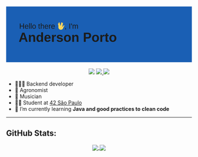 
![Hi](./img/header.png)


<p align=center>
<a href="mailto:anderson.higo2@gmail.com" target="_blank"><img src="https://img.shields.io/badge/Gmail-D14836?style=for-the-badge&logo=gmail&logoColor=white"/></a> 
<a href= "https://www.linkedin.com/in/andersonhsporto/"target="_blank"><img src="https://img.shields.io/badge/LinkedIn-0077B5?style=for-the-badge&logo=linkedin&logoColor=white"/>
 <a href= "https://leetcode.com/andersonporto/"target="_blank"><img src="https://img.shields.io/badge/-LeetCode-FFA116?style=for-the-badge&logo=LeetCode&logoColor=white"/>

 
 </a> 

 - 👨🏾‍💻 Backend developer
 - 🌾 Agronomist 
 - 🎸 Musician
 - 🏊🏾 Student at [42 São Paulo](https://www.42sp.org.br/)
 - 🌱 I’m currently learning **Java and good practices to clean code**

<hr>
<!-- <img src="https://raw.githubusercontent.com/JongeunKeum/JongeunKeum/main/profile-summary-card-output/github/0-profile-details.svg" width="60%"> <img src="https://raw.githubusercontent.com/JongeunKeum/JongeunKeum/main/profile-summary-card-output/github/3-stats.svg" width="30%"> -->

## GitHub Stats:

<p align="center">
  <a href="https://github.com/andersonhsporto">
  <img
      align="center"
      height="160em"
      src="https://github-readme-stats-x25el1gzp-andersonhsporto.vercel.app/api/top-langs/?username=andersonhsporto&&hide=c,jupyter%20notebook,Makefile&layout=compact&theme=prussian"

</a>  
  <a href="https://github.com/andersonhsporto">
    <img
      align="center"
      height="160em"
      src="https://github-readme-stats-x25el1gzp-andersonhsporto.vercel.app/api?username=andersonhsporto&theme=prussian&show_icons=true" />
  </a>
</p>

<br/>
 
 


<br>
